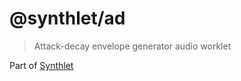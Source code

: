 # @synthlet/ad

> Attack-decay envelope generator audio worklet

Part of [Synthlet](https://github.com/danigb/synthlet)
